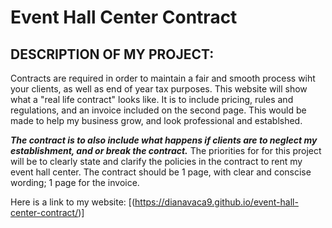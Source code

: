 # Event Hall Center Contract

## DESCRIPTION OF MY PROJECT: 
 Contracts are required in order to maintain a fair and smooth process wiht your clients, as well as end of year tax purposes.
This website will show what a "real life contract" looks like. It is to include pricing, rules and regulations, and an invoice 
included on the second page. This would be made to help my business grow, and look professional and establshed.

 *__The contract is to also include what happens if clients are to neglect my establishment, and or break the contract.__*
 The priorities for for this project will be to clearly state and clarify the policies in the contract to rent my event hall center.
 The contract should be 1 page, with clear and conscise wording; 1 page for the invoice. 

 Here is a link to my website: [(https://dianavaca9.github.io/event-hall-center-contract/)]

